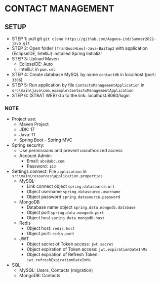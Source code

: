 # CONTACT MANAGEMENT
## SETUP
- STEP 1: pull git `git clone https://github.com/Aegona-Ltd/Summer2022-java.git`
- STEP 2: Open folder `[TranQuocHieu]-Java-BaiTap2` with application (EclipseIDE, IntelliJ) installed Spring Initializr
- STEP 3: Upload Maven
  - EclipseIDE: Auto
  - IntelliJ: in `pom.xml`
- STEP 4: Create database MySQL by name `contactdb` in localhost (port: `3306`)
- STEP 5: Run application by file `ContactsManagementApplication` in `src\main\java\com.example\ContactsManagementApplication`
- STEP 6: (STRAT WEB) Go to the link: localhost:8080/login
### NOTE
- Project use:
  - Maven Project
  - JDK: 17
  - Java: 11
  - Spring Boot - Spring MVC
- Spring security:
  - Use permissions and prevent unauthorized access
  - Account Admin:
    - Email: `abc@abc.com`
    - Password: `123`
- Settings connect: File `application` in `src\main\resources\application.properties`
  - MySQL:
    - Link connect object `spring.datasource.url`
    - Object username `spring.datasource.username`
    - Object password `spring.datasource.password`
  - MongoDB
    - Database name object `spring.data.mongodb.database`
    - Object port `spring.data.mongodb.port`
    - Object host `spring.data.mongodb.host`
  - Redis
    - Object host: `redis.host`
    - Object port: `redis.port`
  - JWT
    - Object secret of Token access: `jwt.secret`
    - Object expiration of Token access: `jwt.expirationDateInMs`
    - Object expiration of Refresh Token: `jwt.refreshExpirationDateInMs`
- SQL
  - MySQL: Users, Contacts (migration)
  - MongoDB: Contacts
